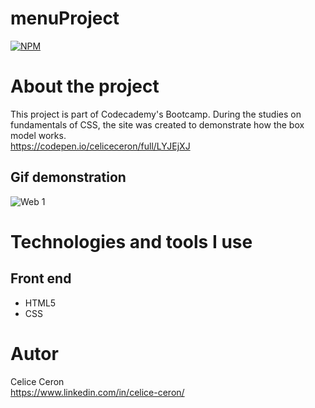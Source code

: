 # menuProject
[![NPM](https://img.shields.io/npm/l/react)](https://github.com/celiceceron/menuProject/blob/master/licence)

# About the project
This project is part of Codecademy's Bootcamp.
During the studies on fundamentals of CSS, the site was created to demonstrate how the box model works.<br>
https://codepen.io/celiceceron/full/LYJEjXJ

## Gif demonstration
![Web 1](https://github.com/celiceceron/menuProject/blob/748dfe3ba911904331508330a85f2e638c911608/web%20page.gif)


# Technologies and tools I use
## Front end
- HTML5
- CSS 

# Autor
Celice Ceron <br>
https://www.linkedin.com/in/celice-ceron/
